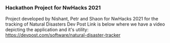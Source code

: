 ### Hackathon Project for NwHacks 2021
Project developed by Nishant, Petr and Shaon for NwHacks 2021 for the tracking of Natural Disasters
Dev Post Link is below where we have a video depicting the application and it's utility:
https://devpost.com/software/natural-disaster-tracker
